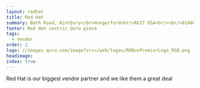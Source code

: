 ```yaml
---
layout: redhat
title: Red Hat
summary: Bath Road, Kintbury</br>Hungerford<br/>RG17 9SA<br/><br/>01488 608020
footer: Red Hat centric Quru piece
tags:
  - vendor
order: 2
logo: //images.quru.com/image?src=/web/logos/RHBusPremierLogo_RGB.png
headimage:
index: true
---
```


Red Hat is our biggest vendor partner and we like them a great deal
